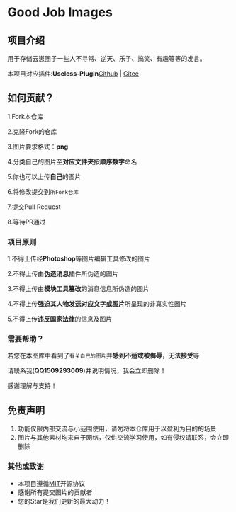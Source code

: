 # Good Job Images

## 项目介绍

用于存储云崽圈子一些人不寻常、逆天、乐子、搞笑、有趣等等的发言。

本项目对应插件:**Useless-Plugin**[Github](https://github.com/SmallK111407/useless-plugin) | [Gitee](https://gitee.com/SmallK111407/useless-plugin)

## 如何贡献？

1.Fork本仓库

2.克隆Fork的仓库

3.图片要求格式：**png**

4.分类自己的图片至**对应文件夹**按**顺序数字**命名

5.你也可以上传**自己**的图片

6.将修改提交到`所Fork仓库`

7.提交Pull Request

8.等待PR通过

### 项目原则

1.不得上传经**Photoshop**等图片编辑工具修改的图片

2.不得上传由**伪造消息**插件所伪造的图片

3.不得上传由**模块工具篡改**的消息信息所伪造的图片

4.不得上传**强迫其人物发送对应文字或图片**所呈现的非真实性图片

5.不得上传**违反国家法律**的信息及图片

### 需要帮助？

若您在本图库中看到了`有关自己的图片`并**感到不适或被侮辱，无法接受**等

请联系我(**QQ1509293009**)并说明情况，我会立即删除！

感谢理解与支持！

## 免责声明

1. 功能仅限内部交流与小范围使用，请勿将本仓库用于以盈利为目的的场景
2. 图片与其他素材均来自于网络，仅供交流学习使用，如有侵权请联系，会立即删除

### 其他或致谢
* 本项目遵循[MIT](./LICENSE)开源协议
* 感谢所有提交图片的贡献者
* 您的Star是我们更新的最大动力！